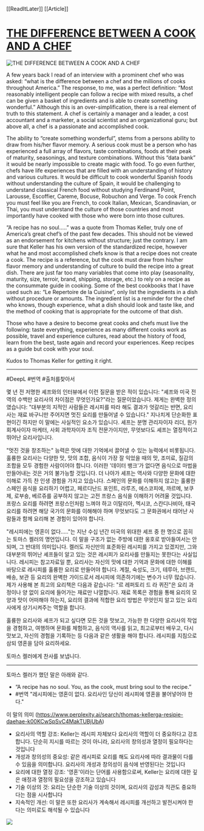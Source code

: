 [[ReadItLater]] [[Article]]

# [THE DIFFERENCE BETWEEN A COOK AND A CHEF](https://harvestamericacues.com/2013/07/14/the-difference-between-a-cook-and-a-chef/)

![THE DIFFERENCE BETWEEN A COOK AND A CHEF](Attachment/THE%20DIFFERENCE%20BETWEEN%20A%20COOK%20AND%20A%20CHEF.jpeg)

A few years back I read of an interview with a prominent chef who was asked: “what is the difference between a chef and the millions of cooks throughout America.” The response, to me, was a perfect definition: “Most reasonably intelligent people can follow a recipe with mixed results, a chef can be given a basket of ingredients and is able to create something wonderful.” Although this is an over-simplification, there is a real element of truth to this statement. A chef is certainly a manager and a leader, a cost accountant and a marketer, a social scientist and an organizational guru; but above all, a chef is a passionate and accomplished cook.

The ability to “create something wonderful”, stems from a persons ability to draw from his/her flavor memory. A serious cook must be a person who has experienced a full array of flavors, taste combinations, foods at their peak of maturity, seasonings, and texture combinations. Without this “data bank” it would be nearly impossible to create magic with food. To go even further, chefs have life experiences that are filled with an understanding of history and various cultures. It would be difficult to cook wonderful Spanish foods without understanding the culture of Spain, it would be challenging to understand classical French food without studying Ferdinand Point, Larousse, Escoffier, Careme, Bocuse, Robuchon and Verge. To cook French you must feel like you are French, to cook Italian, Mexican, Scandinavian, or Thai, you must understand the culture of those countries and most importantly have cooked with those who were born into those cultures.

“A recipe has no soul…..” was a quote from Thomas Keller, truly one of America’s great chef’s of the past few decades. This should not be viewed as an endorsement for kitchens without structure; just the contrary. I am sure that Keller has his own version of the standardized recipe, however what he and most accomplished chefs know is that a recipe does not create a cook. The recipe is a reference, but the cook must draw from his/her flavor memory and understanding of culture to build the recipe into a great dish. There are just far too many variables that come into play (seasonality, maturity, size, terroir, brand, shipping, storage, etc.) to rely on a recipe as the consummate guide in cooking. Some of the best cookbooks that I have used such as: “Le Repertoire de la Cuisine”, only list the ingredients in a dish without procedure or amounts. The ingredient list is a reminder for the chef who knows, though experience, what a dish should look and taste like, and the method of cooking that is appropriate for the outcome of that dish.

Those who have a desire to become great cooks and chefs must live the following: taste everything, experience as many different cooks work as possible, travel and experience cultures, read about the history of food, learn from the best, taste again and record your experiences. Keep recipes as a guide but cook with your soul.

Kudos to Thomas Keller for getting it right.


---
#DeepL #번역 #출처를찾아서

몇 년 전 저명한 셰프와의 인터뷰에서 이런 질문을 받은 적이 있습니다: "셰프와 미국 전역의 수백만 요리사의 차이점은 무엇인가요?"라는 질문이었습니다. 제게는 완벽한 정의였습니다: "대부분의 지적인 사람들은 레시피를 따라 해도 결과가 엇갈리는 반면, 요리사는 재료 바구니만 주어지면 멋진 요리를 만들어낼 수 있습니다." 지나치게 단순화한 표현이긴 하지만 이 말에는 사실적인 요소가 있습니다. 셰프는 분명 관리자이자 리더, 원가 회계사이자 마케터, 사회 과학자이자 조직 전문가이지만, 무엇보다도 셰프는 열정적이고 뛰어난 요리사입니다.

"멋진 것을 창조하는" 능력은 맛에 대한 기억에서 끌어낼 수 있는 능력에서 비롯됩니다. 훌륭한 요리사는 다양한 맛, 맛의 조합, 음식이 가장 잘 익었을 때의 맛, 조미료, 질감의 조합을 모두 경험한 사람이어야 합니다. 이러한 '데이터 뱅크'가 없다면 음식으로 마법을 만들어내는 것은 거의 불가능할 것입니다. 더 나아가 셰프는 역사와 다양한 문화에 대한 이해로 가득 찬 인생 경험을 가지고 있습니다. 스페인의 문화를 이해하지 않고는 훌륭한 스페인 음식을 요리하기 어렵고, 페르디난드 포인트, 라루즈, 에스코피에, 까르메, 보쿠제, 로부숑, 베르쥬를 공부하지 않고는 고전 프랑스 음식을 이해하기 어려울 것입니다. 프랑스 요리를 하려면 프랑스인처럼 느껴야 하고 이탈리아, 멕시코, 스칸디나비아, 태국 요리를 하려면 해당 국가의 문화를 이해해야 하며 무엇보다도 그 문화권에서 태어난 사람들과 함께 요리해 본 경험이 있어야 합니다.

"레시피에는 영혼이 없다....."는 지난 수십 년간 미국의 위대한 셰프 중 한 명으로 꼽히는 토마스 켈러의 명언입니다. 이 말을 구조가 없는 주방에 대한 옹호로 받아들여서는 안 되며, 그 반대의 의미입니다. 켈러도 자신만의 표준화된 레시피를 가지고 있겠지만, 그와 대부분의 뛰어난 셰프들이 알고 있는 것은 레시피가 요리사를 만들지는 못한다는 사실입니다. 레시피는 참고자료일 뿐, 요리사는 자신의 맛에 대한 기억과 문화에 대한 이해를 바탕으로 레시피를 훌륭한 요리로 만들어야 합니다. 계절, 숙성도, 크기, 테루아, 브랜드, 배송, 보관 등 요리의 완벽한 가이드로서 레시피에 의존하기에는 변수가 너무 많습니다. 제가 사용해 본 최고의 요리책은 다음과 같습니다: "르 레퍼토리 드 라 퀴진"은 요리 과정이나 양 없이 요리에 들어가는 재료만 나열합니다. 재료 목록은 경험을 통해 요리의 모양과 맛이 어떠해야 하는지, 요리의 결과에 적합한 요리 방법은 무엇인지 알고 있는 요리사에게 상기시켜주는 역할을 합니다.

훌륭한 요리사와 셰프가 되고 싶다면 모든 것을 맛보고, 가능한 한 다양한 요리사의 작업을 경험하고, 여행하며 문화를 체험하고, 음식의 역사를 읽고, 최고로부터 배우고, 다시 맛보고, 자신의 경험을 기록하는 등 다음과 같은 생활을 해야 합니다. 레시피를 지침으로 삼되 영혼을 담아 요리하세요.

토마스 켈러에게 찬사를 보냅니다.


---
토마스 켈러가 했던 말은 아래와 같다.
 - “A recipe has no soul. You, as the cook, must bring soul to the recipe.”
 - #번역 "레시피에는 영혼이 없다. 요리사인 당신이 레시피에 영혼을 불어넣어야 한다."

이 말의 의미 (https://www.perplexity.ai/search/thomas-kellerga-resipie-daehae-k00KCwSpSvC4MakTUBjUbA)
- 요리사의 역할 강조: Keller는 레시피 자체보다 요리사의 역할이 더 중요하다고 강조합니다. 단순히 지시를 따르는 것이 아니라, 요리사의 창의성과 열정이 필요하다는 것입니다
- 개성과 창의성의 중요성: 같은 레시피로 요리를 해도 요리사에 따라 결과물이 다를 수 있음을 의미합니다. 요리사의 개성과 창의성이 음식에 반영된다는 것입니다
- 요리에 대한 열정 강조: '영혼'이라는 단어를 사용함으로써, Keller는 요리에 대한 깊은 애정과 열정의 필요성을 강조하고 있습니다
- 기술 이상의 것: 요리는 단순한 기술 이상의 것이며, 요리사의 감성과 직관도 중요하다는 점을 시사합니다
- 지속적인 개선: 이 말은 또한 요리사가 계속해서 레시피를 개선하고 발전시켜야 한다는 의미로도 해석될 수 있습니다


![](https://i.imgur.com/7AOf75p.jpeg)
